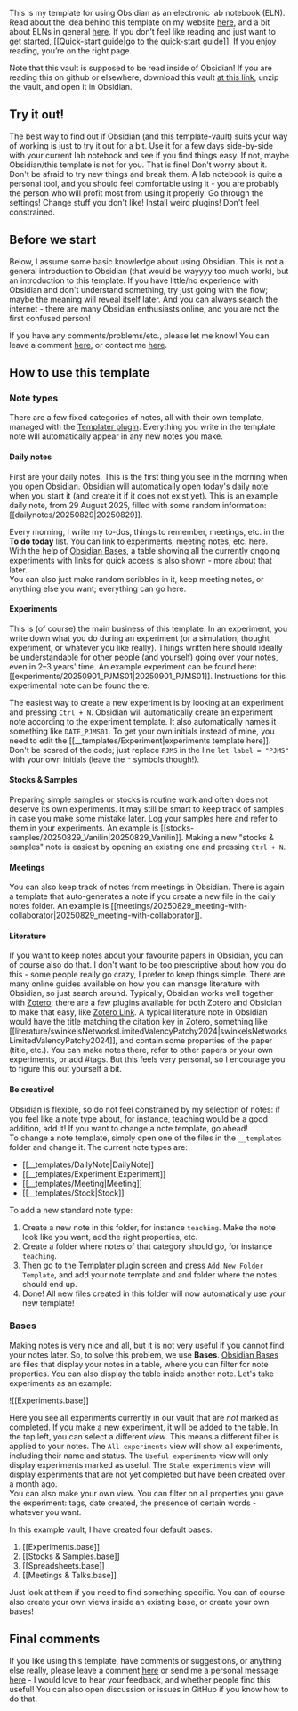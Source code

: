 This is my template for using Obsidian as an electronic lab notebook (ELN). Read about the idea behind this template on my website [here](https://swnkls.nl/en/posts/obsidian_as_an_eln), and a bit about ELNs in general [here](https://kagi.com/assistant/feaa8e18-5dd5-446d-8d78-ad8626e52306). If you don’t feel like reading and just want to get started, [[Quick-start guide|go to the quick-start guide]]. If you enjoy reading, you’re on the right page.

Note that this vault is supposed to be read inside of Obsidian! If you are reading this on github or elsewhere, download this vault [at this link](https://github.com/WetenSchaap/ELN-for-obsidian/releases/latest), unzip the vault, and open it in Obsidian.

## Try it out!

The best way to find out if Obsidian (and this template-vault) suits your way of working is just to try it out for a bit. Use it for a few days side-by-side with your current lab notebook and see if you find things easy. If not, maybe Obsidian/this template is not for you. That is fine! Don't worry about it.  
Don't be afraid to try new things and break them. A lab notebook is quite a personal tool, and you should feel comfortable using it - you are probably the person who will profit most from using it properly. Go through the settings! Change stuff you don't like! Install weird plugins! Don't feel constrained.

## Before we start

Below, I assume some basic knowledge about using Obsidian. This is not a general introduction to Obsidian (that would be wayyyy too much work), but an introduction to this template. If you have little/no experience with Obsidian and don't understand something, try just going with the flow; maybe the meaning will reveal itself later. And you can always search the internet - there are many Obsidian enthusiasts online, and you are not the first confused person!

If you have any comments/problems/etc., please let me know! You can leave a comment [here](https://swnkls.nl/en/posts/obsidian_as_an_eln), or contact me [here](https://swnkls.nl/en/contact).

## How to use this template

### Note types

There are a few fixed categories of notes, all with their own template, managed with the [Templater plugin](https://silentvoid13.github.io/Templater/). Everything you write in the template note will automatically appear in any new notes you make.

#### Daily notes

First are your daily notes. This is the first thing you see in the morning when you open Obsidian. Obsidian will automatically open today's daily note when you start it (and create it if it does not exist yet). This is an example daily note, from 29 August 2025, filled with some random information: [[dailynotes/20250829|20250829]].

Every morning, I write my to-dos, things to remember, meetings, etc. in the **To do today** list. You can link to experiments, meeting notes, etc. here.  
With the help of [Obsidian Bases](https://help.obsidian.md/bases), a table showing all the currently ongoing experiments with links for quick access is also shown - more about that later.  
You can also just make random scribbles in it, keep meeting notes, or anything else you want; everything can go here.

#### Experiments

This is (of course) the main business of this template. In an experiment, you write down what you do during an experiment (or a simulation, thought experiment, or whatever you like really). Things written here should ideally be understandable for other people (and yourself) going over your notes, even in 2–3 years' time. An example experiment can be found here: [[experiments/20250901_PJMS01|20250901_PJMS01]]. Instructions for this experimental note can be found there.

The easiest way to create a new experiment is by looking at an experiment and pressing `Ctrl + N`. Obsidian will automatically create an experiment note according to the experiment template. It also automatically names it something like `DATE_PJMS01`. To get your own initials instead of mine, you need to edit the [[__templates/Experiment|experiments template here]]. Don't be scared of the code; just replace `PJMS` in the line `let label = "PJMS"` with your own initials (leave the `"` symbols though!).

#### Stocks & Samples

Preparing simple samples or stocks is routine work and often does not deserve its own experiments. It may still be smart to keep track of samples in case you make some mistake later. Log your samples here and refer to them in your experiments. An example is [[stocks-samples/20250829_Vanilin|20250829_Vanilin]]. Making a new "stocks & samples" note is easiest by opening an existing one and pressing `Ctrl + N`.

#### Meetings

You can also keep track of notes from meetings in Obsidian. There is again a template that auto-generates a note if you create a new file in the daily notes folder. An example is [[meetings/20250829_meeting-with-collaborator|20250829_meeting-with-collaborator]].

#### Literature

If you want to keep notes about your favourite papers in Obsidian, you can of course also do that. I don't want to be too prescriptive about how you do this - some people really go crazy, I prefer to keep things simple. There are many online guides available on how you can manage literature with Obsidian, so just search around. Typically, Obsidian works well together with [Zotero](https://www.zotero.org/); there are a few plugins available for both Zotero and Obsidian to make that easy, like [Zotero Link](https://obsidian.md/plugins?id=zotero-link). A typical literature note in Obsidian would have the title matching the citation key in Zotero, something like [[literature/swinkelsNetworksLimitedValencyPatchy2024|swinkelsNetworksLimitedValencyPatchy2024]], and contain some properties of the paper (title, etc.). You can make notes there, refer to other papers or your own experiments, or add #tags. But this feels very personal, so I encourage you to figure this out yourself a bit.

#### Be creative!

Obsidian is flexible, so do not feel constrained by my selection of notes: if you feel like a note type about, for instance, teaching would be a good addition, add it! If you want to change a note template, go ahead!  
To change a note template, simply open one of the files in the `__templates` folder and change it. The current note types are:

- [[__templates/DailyNote|DailyNote]]
- [[__templates/Experiment|Experiment]]
- [[__templates/Meeting|Meeting]]
- [[__templates/Stock|Stock]]  

To add a new standard note type:

1. Create a new note in this folder, for instance `teaching`. Make the note look like you want, add the right properties, etc.
2. Create a folder where notes of that category should go, for instance `teaching`.
3. Then go to the Templater plugin screen and press `Add New Folder Template`, and add your note template and and folder where the notes should end up.
4. Done! All new files created in this folder will now automatically use your new template!

### Bases

Making notes is very nice and all, but it is not very useful if you cannot find your notes later. So, to solve this problem, we use **Bases**. [Obsidian Bases](https://help.obsidian.md/bases) are files that display your notes in a table, where you can filter for note properties. You can also display the table inside another note. Let's take experiments as an example:  

![[Experiments.base]]  

Here you see all experiments currently in our vault that are _not_ marked as completed. If you make a new experiment, it will be added to the table. In the top left, you can select a different _view_. This means a different filter is applied to your notes. The `All experiments` view will show all experiments, including their name and status. The `Useful experiments` view will only display experiments marked as useful. The `Stale experiments` view will display experiments that are not yet completed but have been created over a month ago.  
You can also make your own view. You can filter on all properties you gave the experiment: tags, date created, the presence of certain words - whatever you want.

In this example vault, I have created four default bases:

1. [[Experiments.base]]
2. [[Stocks & Samples.base]]
3. [[Spreadsheets.base]]
4. [[Meetings & Talks.base]]  

Just look at them if you need to find something specific. You can of course also create your own views inside an existing base, or create your own bases!

## Final comments

If you like using this template, have comments or suggestions, or anything else really, please leave a comment [here](https://swnkls.nl/en/posts/obsidian_as_an_eln) or send me a personal message [here](https://swnkls.nl/en/contact) - I would love to hear your feedback, and whether people find this useful! You can also open discussion or issues in GitHub if you know how to do that.